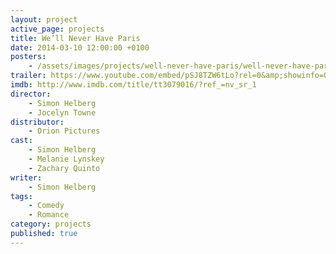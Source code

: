 ```yaml
---
layout: project
active_page: projects
title: We’ll Never Have Paris
date: 2014-03-10 12:00:00 +0100
posters:
    - /assets/images/projects/well-never-have-paris/well-never-have-paris-poster.jpg
trailer: https://www.youtube.com/embed/pSJ8TZW6tLo?rel=0&amp;showinfo=0
imdb: http://www.imdb.com/title/tt3079016/?ref_=nv_sr_1
director:
    - Simon Helberg
    - Jocelyn Towne
distributor:
    - Orion Pictures
cast:
    - Simon Helberg
    - Melanie Lynskey
    - Zachary Quinto
writer:
    - Simon Helberg
tags:
    - Comedy
    - Romance
category: projects
published: true
---
```


